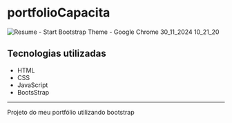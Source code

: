 ﻿# portfolioCapacita

![Resume - Start Bootstrap Theme - Google Chrome 30_11_2024 10_21_20](https://github.com/user-attachments/assets/36d33155-9eef-4b88-b1f8-cf1b1f1d0e62)

<h2>Tecnologias utilizadas</h2>
<ul>
  <li>HTML</li>
  <li>CSS</li>
  <li>JavaScript</li>
  <li>BootsStrap</li>
</ul>

<hr>

<p>Projeto do meu portfólio utilizando bootstrap</p>
